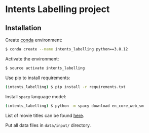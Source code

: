 # Intents Labelling project


## Installation 

Create [conda](https://docs.conda.io/en/latest/miniconda.html) environment:

```bash
$ conda create --name intents_labelling python==3.8.12
```

Activate the environment:

```bash
$ source activate intents_labelling
```

Use pip to install requirements:

```bash
(intents_labelling) $ pip install -r requirements.txt
```

Install `spacy` language model:

```bash
(intents_labelling) $ python -m spacy download en_core_web_sm
```


List of movie titles can be found [here](https://github.com/fivethirtyeight/data/blob/master/bechdel/movies.csv).

Put all data files in `data/input/` directory.
